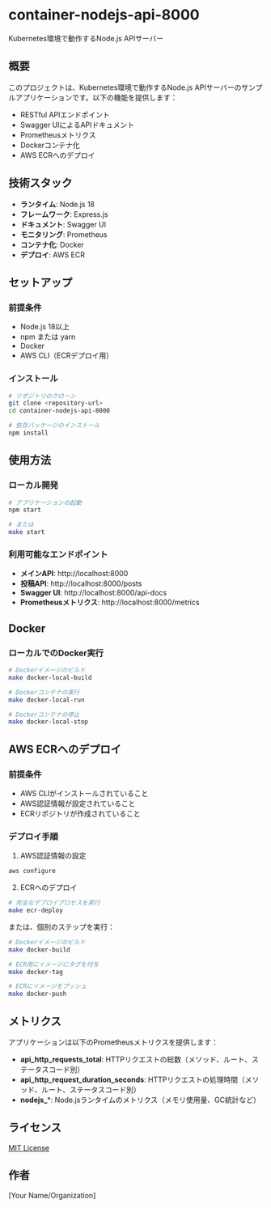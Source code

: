 # container-nodejs-api-8000

Kubernetes環境で動作するNode.js APIサーバー

## 概要

このプロジェクトは、Kubernetes環境で動作するNode.js APIサーバーのサンプルアプリケーションです。以下の機能を提供します：

- RESTful APIエンドポイント
- Swagger UIによるAPIドキュメント
- Prometheusメトリクス
- Dockerコンテナ化
- AWS ECRへのデプロイ

## 技術スタック

- **ランタイム**: Node.js 18
- **フレームワーク**: Express.js
- **ドキュメント**: Swagger UI
- **モニタリング**: Prometheus
- **コンテナ化**: Docker
- **デプロイ**: AWS ECR

## セットアップ

### 前提条件

- Node.js 18以上
- npm または yarn
- Docker
- AWS CLI（ECRデプロイ用）

### インストール

```bash
# リポジトリのクローン
git clone <repository-url>
cd container-nodejs-api-8000

# 依存パッケージのインストール
npm install
```

## 使用方法

### ローカル開発

```bash
# アプリケーションの起動
npm start

# または
make start
```

### 利用可能なエンドポイント

- **メインAPI**: http://localhost:8000
- **投稿API**: http://localhost:8000/posts
- **Swagger UI**: http://localhost:8000/api-docs
- **Prometheusメトリクス**: http://localhost:8000/metrics

## Docker

### ローカルでのDocker実行

```bash
# Dockerイメージのビルド
make docker-local-build

# Dockerコンテナの実行
make docker-local-run

# Dockerコンテナの停止
make docker-local-stop
```

## AWS ECRへのデプロイ

### 前提条件

- AWS CLIがインストールされていること
- AWS認証情報が設定されていること
- ECRリポジトリが作成されていること

### デプロイ手順

1. AWS認証情報の設定

```bash
aws configure
```

2. ECRへのデプロイ

```bash
# 完全なデプロイプロセスを実行
make ecr-deploy
```

または、個別のステップを実行：

```bash
# Dockerイメージのビルド
make docker-build

# ECR用にイメージにタグを付与
make docker-tag

# ECRにイメージをプッシュ
make docker-push
```

## メトリクス

アプリケーションは以下のPrometheusメトリクスを提供します：

- **api_http_requests_total**: HTTPリクエストの総数（メソッド、ルート、ステータスコード別）
- **api_http_request_duration_seconds**: HTTPリクエストの処理時間（メソッド、ルート、ステータスコード別）
- **nodejs_***: Node.jsランタイムのメトリクス（メモリ使用量、GC統計など）

## ライセンス

[MIT License](LICENSE)

## 作者

[Your Name/Organization]